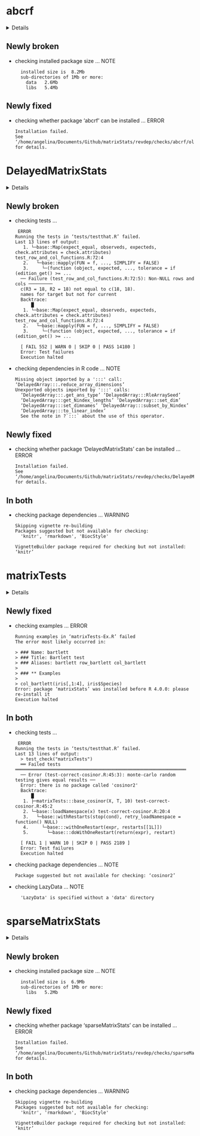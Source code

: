 # abcrf

<details>

* Version: 1.8.1
* GitHub: NA
* Source code: https://github.com/cran/abcrf
* Date/Publication: 2019-11-05 14:40:02 UTC
* Number of recursive dependencies: 33

Run `revdep_details(, "abcrf")` for more info

</details>

## Newly broken

*   checking installed package size ... NOTE
    ```
      installed size is  8.2Mb
      sub-directories of 1Mb or more:
        data   2.6Mb
        libs   5.4Mb
    ```

## Newly fixed

*   checking whether package ‘abcrf’ can be installed ... ERROR
    ```
    Installation failed.
    See ‘/home/angelina/Documents/Github/matrixStats/revdep/checks/abcrf/old/abcrf.Rcheck/00install.out’ for details.
    ```

# DelayedMatrixStats

<details>

* Version: 1.14.0
* GitHub: https://github.com/PeteHaitch/DelayedMatrixStats
* Source code: https://github.com/cran/DelayedMatrixStats
* Date/Publication: 2021-05-19
* Number of recursive dependencies: 70

Run `revdep_details(, "DelayedMatrixStats")` for more info

</details>

## Newly broken

*   checking tests ...
    ```
     ERROR
    Running the tests in ‘tests/testthat.R’ failed.
    Last 13 lines of output:
       1. └─base::Map(expect_equal, observeds, expecteds, check.attributes = check.attributes) test_row_and_col_functions.R:72:4
       2.   └─base::mapply(FUN = f, ..., SIMPLIFY = FALSE)
       3.     └─(function (object, expected, ..., tolerance = if (edition_get() >= ...
      ── Failure (test_row_and_col_functions.R:72:5): Non-NULL rows and cols ─────────
      c(R3 = 18, R2 = 18) not equal to c(18, 18).
      names for target but not for current
      Backtrace:
          █
       1. └─base::Map(expect_equal, observeds, expecteds, check.attributes = check.attributes) test_row_and_col_functions.R:72:4
       2.   └─base::mapply(FUN = f, ..., SIMPLIFY = FALSE)
       3.     └─(function (object, expected, ..., tolerance = if (edition_get() >= ...
      
      [ FAIL 552 | WARN 0 | SKIP 0 | PASS 14180 ]
      Error: Test failures
      Execution halted
    ```

*   checking dependencies in R code ... NOTE
    ```
    Missing object imported by a ':::' call: ‘DelayedArray:::.reduce_array_dimensions’
    Unexported objects imported by ':::' calls:
      ‘DelayedArray:::.get_ans_type’ ‘DelayedArray:::RleArraySeed’
      ‘DelayedArray:::get_Nindex_lengths’ ‘DelayedArray:::set_dim’
      ‘DelayedArray:::set_dimnames’ ‘DelayedArray:::subset_by_Nindex’
      ‘DelayedArray:::to_linear_index’
      See the note in ?`:::` about the use of this operator.
    ```

## Newly fixed

*   checking whether package ‘DelayedMatrixStats’ can be installed ... ERROR
    ```
    Installation failed.
    See ‘/home/angelina/Documents/Github/matrixStats/revdep/checks/DelayedMatrixStats/old/DelayedMatrixStats.Rcheck/00install.out’ for details.
    ```

## In both

*   checking package dependencies ... WARNING
    ```
    Skipping vignette re-building
    Packages suggested but not available for checking:
      'knitr', 'rmarkdown', 'BiocStyle'
    
    VignetteBuilder package required for checking but not installed: ‘knitr’
    ```

# matrixTests

<details>

* Version: 0.1.9
* GitHub: https://github.com/KKPMW/matrixTests
* Source code: https://github.com/cran/matrixTests
* Date/Publication: 2020-05-01 06:50:12 UTC
* Number of recursive dependencies: 133

Run `revdep_details(, "matrixTests")` for more info

</details>

## Newly fixed

*   checking examples ... ERROR
    ```
    Running examples in ‘matrixTests-Ex.R’ failed
    The error most likely occurred in:
    
    > ### Name: bartlett
    > ### Title: Bartlett test
    > ### Aliases: bartlett row_bartlett col_bartlett
    > 
    > ### ** Examples
    > 
    > col_bartlett(iris[,1:4], iris$Species)
    Error: package ‘matrixStats’ was installed before R 4.0.0: please re-install it
    Execution halted
    ```

## In both

*   checking tests ...
    ```
     ERROR
    Running the tests in ‘tests/testthat.R’ failed.
    Last 13 lines of output:
      > test_check("matrixTests")
      ══ Failed tests ════════════════════════════════════════════════════════════════
      ── Error (test-correct-cosinor.R:45:3): monte-carlo random testing gives equal results ──
      Error: there is no package called 'cosinor2'
      Backtrace:
          █
       1. ├─matrixTests:::base_cosinor(X, T, 10) test-correct-cosinor.R:45:2
       2. └─base::loadNamespace(x) test-correct-cosinor.R:20:4
       3.   └─base::withRestarts(stop(cond), retry_loadNamespace = function() NULL)
       4.     └─base:::withOneRestart(expr, restarts[[1L]])
       5.       └─base:::doWithOneRestart(return(expr), restart)
      
      [ FAIL 1 | WARN 10 | SKIP 0 | PASS 2189 ]
      Error: Test failures
      Execution halted
    ```

*   checking package dependencies ... NOTE
    ```
    Package suggested but not available for checking: ‘cosinor2’
    ```

*   checking LazyData ... NOTE
    ```
      'LazyData' is specified without a 'data' directory
    ```

# sparseMatrixStats

<details>

* Version: 1.4.0
* GitHub: https://github.com/const-ae/sparseMatrixStats
* Source code: https://github.com/cran/sparseMatrixStats
* Date/Publication: 2021-05-19
* Number of recursive dependencies: 53

Run `revdep_details(, "sparseMatrixStats")` for more info

</details>

## Newly broken

*   checking installed package size ... NOTE
    ```
      installed size is  6.9Mb
      sub-directories of 1Mb or more:
        libs   5.2Mb
    ```

## Newly fixed

*   checking whether package ‘sparseMatrixStats’ can be installed ... ERROR
    ```
    Installation failed.
    See ‘/home/angelina/Documents/Github/matrixStats/revdep/checks/sparseMatrixStats/old/sparseMatrixStats.Rcheck/00install.out’ for details.
    ```

## In both

*   checking package dependencies ... WARNING
    ```
    Skipping vignette re-building
    Packages suggested but not available for checking:
      'knitr', 'rmarkdown', 'BiocStyle'
    
    VignetteBuilder package required for checking but not installed: ‘knitr’
    ```

